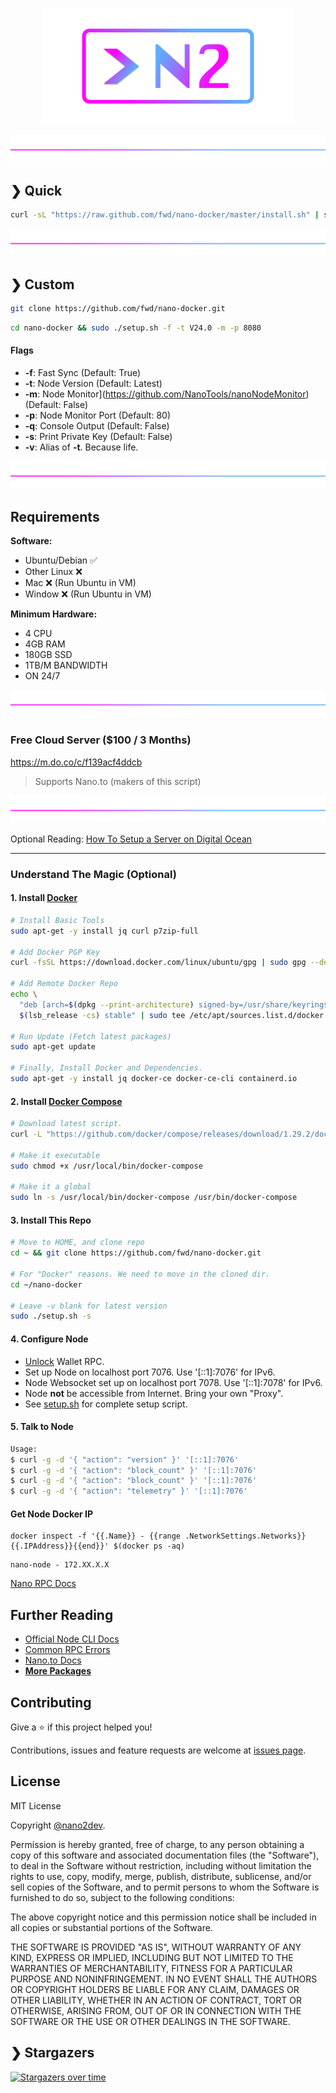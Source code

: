 <p align="center">
  <img src="https://github.com/fwd/n2/raw/master/.github/banner.png" alt="n2" width="400" />
</p>

![line](https://github.com/fwd/n2/raw/master/.github/line.png)

## ❯ Quick

```bash
curl -sL "https://raw.github.com/fwd/nano-docker/master/install.sh" | sh
```

![line](https://github.com/fwd/n2/raw/master/.github/line.png)

## ❯ Custom

```bash
git clone https://github.com/fwd/nano-docker.git
```

```bash
cd nano-docker && sudo ./setup.sh -f -t V24.0 -m -p 8080
```

#### Flags
- **-f**: Fast Sync (Default: True)
- **-t**: Node Version (Default: Latest)
- **-m**: Node Monitor](https://github.com/NanoTools/nanoNodeMonitor) (Default: False)
- **-p**: Node Monitor Port (Default: 80)
- **-q**: Console Output (Default: False)
- **-s**: Print Private Key (Default: False)
- **-v**: Alias of **-t**. Because life.

![line](https://github.com/fwd/n2/raw/master/.github/line.png)

## Requirements

**Software:**

- Ubuntu/Debian ✅
- Other Linux ❌ 
- Mac ❌ (Run Ubuntu in VM)
- Window ❌ (Run Ubuntu in VM)

**Minimum Hardware:**

- 4 CPU
- 4GB RAM
- 180GB SSD
- 1TB/M BANDWIDTH
- ON 24/7

![line](https://github.com/fwd/n2/raw/master/.github/line.png)

### Free Cloud Server \($100 / 3 Months\)

https://m.do.co/c/f139acf4ddcb

> Supports Nano.to (makers of this script)

![line](https://github.com/fwd/n2/raw/master/.github/line.png)

Optional Reading: [How To Setup a Server on Digital Ocean](https://docs.digitalocean.com/products/droplets/how-to/create/)

---

### Understand The Magic (Optional)

#### 1. Install [Docker](https://docs.docker.com/engine/install/ubuntu)

```bash
# Install Basic Tools
sudo apt-get -y install jq curl p7zip-full

# Add Docker PGP Key
curl -fsSL https://download.docker.com/linux/ubuntu/gpg | sudo gpg --dearmor -o /usr/share/keyrings/docker-archive-keyring.gpg

# Add Remote Docker Repo
echo \
  "deb [arch=$(dpkg --print-architecture) signed-by=/usr/share/keyrings/docker-archive-keyring.gpg] https://download.docker.com/linux/ubuntu \
  $(lsb_release -cs) stable" | sudo tee /etc/apt/sources.list.d/docker.list > /dev/null

# Run Update (Fetch latest packages)
sudo apt-get update

# Finally, Install Docker and Dependencies.
sudo apt-get -y install jq docker-ce docker-ce-cli containerd.io
```

#### 2. Install [Docker Compose](https://docs.docker.com/compose/)

```bash
# Download latest script.
curl -L "https://github.com/docker/compose/releases/download/1.29.2/docker-compose-$(uname -s)-$(uname -m)" -o /usr/local/bin/docker-compose

# Make it executable
sudo chmod +x /usr/local/bin/docker-compose

# Make it a global
sudo ln -s /usr/local/bin/docker-compose /usr/bin/docker-compose
```

#### 3. Install This Repo

```bash
# Move to HOME, and clone repo
cd ~ && git clone https://github.com/fwd/nano-docker.git

# For "Docker" reasons. We need to move in the cloned dir.
cd ~/nano-docker

# Leave -v blank for latest version
sudo ./setup.sh -s
```

#### 4. Configure Node

- [Unlock](https://docs.nano.org/running-a-node/wallet-setup/#update-configuration) Wallet RPC.
- Set up Node on localhost port 7076. Use '[::1]:7076' for IPv6.
- Node Websocket set up on localhost port 7078. Use '[::1]:7078' for IPv6.
- Node **not** be accessible from Internet. Bring your own "Proxy".
- See [setup.sh](/setup.sh) for complete setup script.

#### 5. Talk to Node

```bash
Usage:
$ curl -g -d '{ "action": "version" }' '[::1]:7076'
$ curl -g -d '{ "action": "block_count" }' '[::1]:7076'
$ curl -g -d '{ "action": "block_count" }' '[::1]:7076'
$ curl -g -d '{ "action": "telemetry" }' '[::1]:7076'
```

#### Get Node Docker IP

```
docker inspect -f '{{.Name}} - {{range .NetworkSettings.Networks}}{{.IPAddress}}{{end}}' $(docker ps -aq)
```

```
nano-node - 172.XX.X.X
```

[Nano RPC Docs](https://docs.nano.org/commands/rpc-protocol/#wallet-rpcs)

## Further Reading

- [Official Node CLI Docs](https://docs.nano.org/commands/rpc-protocol)
- [Common RPC Errors](https://docs.nano.to/rpc-errors)
- [Nano.to Docs](https://docs.nano.to)
- [**More Packages**](https://github.com/fwd/nano-packages)

## Contributing

Give a ⭐️ if this project helped you!

Contributions, issues and feature requests are welcome at [issues page](https://github.com/fwd/nano-docker/issues).

## License

MIT License

Copyright [@nano2dev](https://twitter.com/nano2dev).

Permission is hereby granted, free of charge, to any person obtaining a copy
of this software and associated documentation files (the "Software"), to deal
in the Software without restriction, including without limitation the rights
to use, copy, modify, merge, publish, distribute, sublicense, and/or sell
copies of the Software, and to permit persons to whom the Software is
furnished to do so, subject to the following conditions:

The above copyright notice and this permission notice shall be included in all
copies or substantial portions of the Software.

THE SOFTWARE IS PROVIDED "AS IS", WITHOUT WARRANTY OF ANY KIND, EXPRESS OR
IMPLIED, INCLUDING BUT NOT LIMITED TO THE WARRANTIES OF MERCHANTABILITY,
FITNESS FOR A PARTICULAR PURPOSE AND NONINFRINGEMENT. IN NO EVENT SHALL THE
AUTHORS OR COPYRIGHT HOLDERS BE LIABLE FOR ANY CLAIM, DAMAGES OR OTHER
LIABILITY, WHETHER IN AN ACTION OF CONTRACT, TORT OR OTHERWISE, ARISING FROM,
OUT OF OR IN CONNECTION WITH THE SOFTWARE OR THE USE OR OTHER DEALINGS IN THE
SOFTWARE.

## ❯ Stargazers

[![Stargazers over time](https://starchart.cc/fwd/nano-docker.svg)](https://starchart.cc/fwd/nano-docker)
